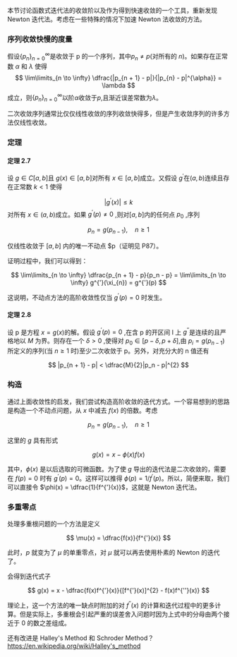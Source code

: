 
本节讨论函数式迭代法的收敛阶以及作为得到快速收敛的一个工具，重新发现 Newton 迭代法。考虑在一些特殊的情况下加速 Newton 法收敛的方法。

### 序列收敛快慢的度量

假设$\{p_n\}_{n=0}^{\infty}$是收敛于 p 的一个序列，其中$p_n\neq p$(对所有的 $n$)。如果存在正常数 $\alpha$ 和 $\lambda$ 使得
$$
\lim\limits_{n \to \infty} \dfrac{|p_{n + 1} - p|}{|p_{n} - p|^{\alpha}} = \lambda
$$
成立，则$\{p_n\}_{n=0}^{\infty}$以阶$\alpha$收敛于$p$,且渐近误差常数为$\lambda$。

二次收敛序列通常比仅仅线性收敛的序列收敛快得多，但是产生收敛序列的许多方法仅线性收敛。

### 定理

#### 定理 2.7

设 $g\in C[a,b]$且 $g(x)\in[a,b]$对所有 $x\in[a,b]$成立。又假设 $g^{\prime}$在$(a,b)$连续且存在正常数 $k<1$ 使得

$$|g^{\prime}(x)|\leqslant k$$
对所有 $x\in(a,b)$成立。如果 $g^{\prime}(p)\neq0$ ,则对$[a,b]$内的任何点 $p_{0}$ ,序列

$$
p_n = g(p_{n - 1}), \quad n \geq 1
$$

仅线性收敛于 $[a, b]$ 内的唯一不动点 $p（证明见 P87）。

证明过程中，我们可以得到：

$$
\lim\limits_{n \to \infty} \dfrac{p_{n + 1} - p}{p_n - p} = \lim\limits_{n \to \infty} g^{'}(\xi_{n}) = g^{'}(p)
$$

这说明，不动点方法的高阶收敛性仅当 $g^{'}(p) = 0$ 时发生。

#### 定理 2.8

设 p 是方程 $x=g(x)$的解。假设 $g^{\prime}(p)=0$ ,在含 p 的开区间 I 上 $g^{\prime\prime}$是连续的且严格地以 $M$ 为界。则存在一个 $\delta>0$ ,使得对 $p_{0}\in[p-\delta,p+\delta]$,由 $p_{i}=g(p_{n-1})$所定义的序列(当 $n{\geqslant}1$ 时)至少二次收敛于 p。另外，对充分大的 n 值还有

$$
|p_{n + 1} - p| < \dfrac{M}{2}|p_n - p|^{2}
$$

### 构造

通过上面收敛性的启发，我们尝试构造高阶收敛的迭代方式。一个容易想到的思路是构造一个不动点问题，从 $x$ 中减去 $f(x)$ 的倍数。考虑

$$
p_n = g(p_{n - 1}), \quad n \geq 1
$$

这里的 $g$ 具有形式

$$
g(x) = x - \phi(x)f(x)
$$

其中，$\phi(x)$ 是以后选取的可微函数。为了使 $g$ 导出的迭代法是二次收敛的，需要在 $f(p) = 0$ 时有 $g^{'}(p) = 0$。这样可以推得 $\phi(p) = 1 / f^{'}(p)$。所以，简便来取，我们可以直接令 $\phi(x) = \dfrac{1}{f^{'}(x)}$，这就是 Newton 迭代法。

### 多重零点

处理多重根问题的一个方法是定义

$$
\mu(x) = \dfrac{f(x)}{f^{'}(x)}
$$

此时，$p$ 就变为了 $\mu$ 的单重零点，对 $\mu$ 就可以再去使用朴素的 Newton 的迭代了。

会得到迭代式子

$$
g(x) = x - \dfrac{f(x)f^{'}(x)}{[f^{'}(x)]^{2} - f(x)f^{''}(x)}
$$

理论上，这一个方法的唯一缺点时附加的对 $f^{''}(x)$ 的计算和迭代过程中的更多计算。但是实际上，多重根会引起严重的误差舍入问题时因为上式中的分母由两个接近于 0 的数之差组成。

还有改进是 Halley's Method 和 Schroder Method？https://en.wikipedia.org/wiki/Halley's_method